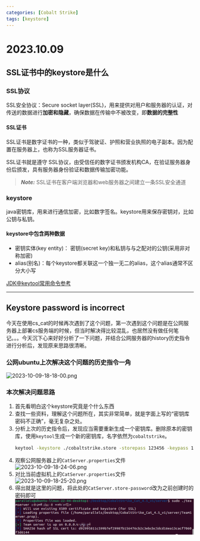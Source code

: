 ```yaml
---
categories: [Cobalt Strike]
tags: [keystore]
---
```

# 2023.10.09
## SSL证书中的keystore是什么
### SSL协议
SSL安全协议：Secure socket layer(SSL)，用来提供对用户和服务器的认证，对传送的数据进行**加密和隐藏**，确保数据在传输中不被改变，即**数据的完整性**
#### SSL证书
SSL证书是数字证书的一种，类似于驾驶证、护照和营业执照的电子副本。因为配置在服务器上，也称为SSL服务器证书。

SSL证书就是遵守 SSL协议，由受信任的数字证书颁发机构CA，在验证服务器身份后颁发，具有服务器身份验证和数据传输加密功能。

> **_Note:_** SSL证书在客户端浏览器和web服务器之间建立一条SSL安全通道

### keystore
java密钥库，用来进行通信加密，比如数字签名。keystore用来保存密钥对，比如公钥与私钥。

#### keystore中包含两种数据
- 密钥实体(key entity)： 密钥(secret key)和私钥与与之配对的公钥(采用非对称加密)
- alias(别名)：每个keystore都关联这一个独一无二的alias，这个alias通常不区分大小写

[JDK中keytool常用命令参考](https://blog.csdn.net/wecloud1314/article/details/123042277)
***
## Keystore password is incorrect
今天在使用cs_cat的时候再次遇到了这个问题，第一次遇到这个问题是在公网服务器上部署cs服务端的时候，但当时解决得比较混乱，也居然没有做任何笔记。。。今天沉下心来好好分析了一下问题，并结合公网服务器的history历史指令进行分析后，发现原来思路很清晰。

### 公网ubuntu上次解决这个问题的历史指令一角
![2023-10-09-18-18-00.png](https://s2.loli.net/2023/10/09/xrfD83cUKTyohwm.png)


### 本次解决问题思路
1. 首先看明白这个keystore究竟是个什么东西
2. 查找一些资料，理解这个问题所在，其实非常简单，就是字面上写的“密钥库密码不正确”，毫无复杂之处。
3. 分析上次的历史指令后，发现应当需要重新生成一个密钥库。删除原本的密钥库，使用<code>keytool</code>生成一个新的密钥库，名字依然为<code>cobaltstrike</code>。
    ```bash
    keytool -keystore ./cobaltstrike.store -storepass 123456 -keypass 123456 -genkey -keyalg RSA -alias cobaltstrike -dname "CN=*.microsoft.com, OU=Microsoft Corporation, O=Microsoft Corporation, L=Redmond, S=WA, C=US"
    ```
4. 观察公网服务器上的`CatServer.properties`文件
   ![2023-10-09-18-24-06.png](https://s2.loli.net/2023/10/09/usxCaTkW6jS2QYL.png)
5. 对比当前虚拟机上的`CatServer.properties`文件
   ![2023-10-09-18-25-20.png](https://s2.loli.net/2023/10/09/pO7YvZWhlJzAPIj.png)
6. 得出就是这里的问题，将此处的`CatServer.store-password`改为之前创建时的密码即可
   ![](2023-10-09-18-27-28.png)

